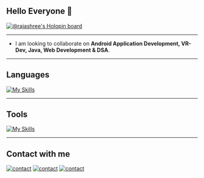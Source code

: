 ## Hello Everyone :star_struck:


[![@rajashree's Holopin board](https://holopin.io/api/user/board?user=rajashree)](https://www.holopin.io/@rajashree#)

-----
- I am looking to collaborate on **Android Application Development, VR-Dev, Java, Web Development & DSA**.

-----
## Languages
 
  [![My Skills](https://skills.thijs.gg/icons?i=java,c,js,html,css,php,python,mysql&theme=light)](https://skills.thijs.gg)


----
## Tools

[![My Skills](https://skills.thijs.gg/icons?i=git,unity,postman,androidstudio&theme=light)](https://skills.thijs.gg)

----


## Contact with me
[![contact](https://skills.thijs.gg/icons?i=linkedin&theme=light)](https://www.linkedin.com/in/rajashree-k/)
[![contact](https://skills.thijs.gg/icons?i=instagram&theme=light)](https://www.instagram.com/rajashree_k_mayya?igsh=bG1pc3hsMnBtcWR0)
[![contact](https://skills.thijs.gg/icons?i=email&theme=light)](rajashreek378@gmail.com)
<!--
**rajashree-k/rajashree-k** is a ✨ _special_ ✨ repository because its `README.md` (this file) appears on your GitHub profile.

Here are some ideas to get you started:

- 🔭 I’m currently working on ...
- 🌱 I’m currently learning ...
- 👯 I’m looking to collaborate on ...
- 🤔 I’m looking for help with ...
- 💬 Ask me about ...
- 📫 How to reach me: ...
- 😄 Pronouns: ...
- ⚡ Fun fact: ...
-->
